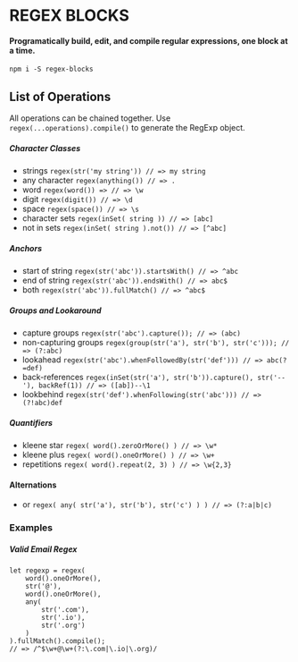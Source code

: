 REGEX BLOCKS
===
#### Programatically build, edit, and compile regular expressions, one block at a time.

```
npm i -S regex-blocks
```

## List of Operations
All operations can be chained together. Use `regex(...operations).compile()` to generate the RegExp object.
##### Character Classes
+ strings `regex(str('my string')) // => my string`
+ any character `regex(anything()) // => .`
+ word `regex(word()) => // => \w`
+ digit `regex(digit()) // => \d`
+ space `regex(space()) // => \s`
+ character sets `regex(inSet( string )) // => [abc]`
+ not in sets `regex(inSet( string ).not()) // => [^abc]`
##### Anchors
+ start of string `regex(str('abc')).startsWith() // => ^abc`
+ end of string `regex(str('abc')).endsWith() // => abc$`
+ both `regex(str('abc')).fullMatch() // => ^abc$`
##### Groups and Lookaround
+ capture groups `regex(str('abc').capture()); // => (abc)`
+ non-capturing groups `regex(group(str('a'), str('b'), str('c'))); // => (?:abc)`
+ lookahead `regex(str('abc').whenFollowedBy(str('def'))) // => abc(?=def)`
+ back-references `regex(inSet(str('a'), str('b')).capture(), str('--'), backRef(1)) // => ([ab])--\1`
+ lookbehind `regex(str('def').whenFollowing(str('abc'))) // => (?!abc)def`
##### Quantifiers
+ kleene star `regex( word().zeroOrMore() ) // => \w*`
+ kleene plus `regex( word().oneOrMore() ) // => \w+`
+ repetitions `regex( word().repeat(2, 3) ) // => \w{2,3}`
#### Alternations
+ or `regex( any( str('a'), str('b'), str('c') ) ) // => (?:a|b|c)`

### Examples
##### Valid Email Regex
```ecmascript 6
let regexp = regex(
    word().oneOrMore(),
    str('@'),
    word().oneOrMore(),
    any(
        str('.com'),
        str('.io'),
        str('.org')
    )
).fullMatch().compile();
// => /^$\w+@\w+(?:\.com|\.io|\.org)/
```